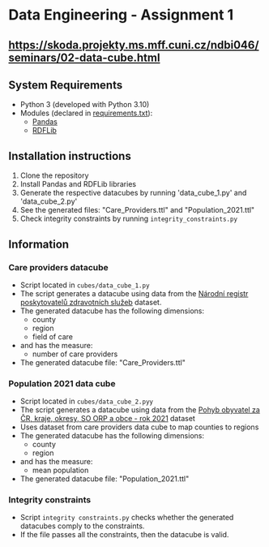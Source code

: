 # Data Engineering - Assignment 1
## https://skoda.projekty.ms.mff.cuni.cz/ndbi046/seminars/02-data-cube.html

## System Requirements
- Python 3 (developed with Python 3.10)
- Modules (declared in [requirements.txt](1-Data-Cube/requirements.txt)):
  - [Pandas](https://pandas.pydata.org/)
  - [RDFLib](https://rdflib.readthedocs.io/en/stable/index.html)
 
 ## Installation instructions
1. Clone the repository
2. Install Pandas and RDFLib libraries
3. Generate the respective datacubes by running 'data_cube_1.py' and 'data_cube_2.py'
4. See the generated files: "Care_Providers.ttl" and "Population_2021.ttl"
5. Check integrity constraints by running `integrity_constraints.py`

## Information
### Care providers datacube
- Script located in `cubes/data_cube_1.py`
- The script generates a datacube using data from the [Národní registr poskytovatelů zdravotních služeb](https://data.gov.cz/datov%C3%A1-sada?iri=https://data.gov.cz/zdroj/datov%C3%A9-sady/https---opendata.mzcr.cz-api-3-action-package_show-id-nrpzs) dataset.
- The generated datacube has the following dimensions:
  - county
  - region
  - field of care
- and has the measure:
  - number of care providers
- The generated datacube file: "Care_Providers.ttl"

### Population 2021 data cube
- Script located in `cubes/data_cube_2.pyy`
- The script generates a datacube using data from the [Pohyb obyvatel za ČR, kraje, okresy, SO ORP a obce - rok 2021](https://data.gov.cz/datov%C3%A1-sada?iri=https%3A%2F%2Fdata.gov.cz%2Fzdroj%2Fdatov%C3%A9-sady%2F00025593%2F12032e1445fd74fa08da79b14137fc29) dataset
- Uses dataset from care providers data cube to map counties to regions
- The generated datacube has the following dimensions:
  - county
  - region
- and has the measure:
  - mean population
- The generated datacube file: "Population_2021.ttl"

### Integrity constraints
- Script `integrity constraints.py` checks whether the generated datacubes comply to the constraints.
- If the file passes all the constraints, then the datacube is valid. 

